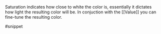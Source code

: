 Saturation indicates how close to white the color is, essentially it dictates how light the resulting color will be. In conjuction with the [[Value]] you can fine-tune the resulting color.

#snippet
